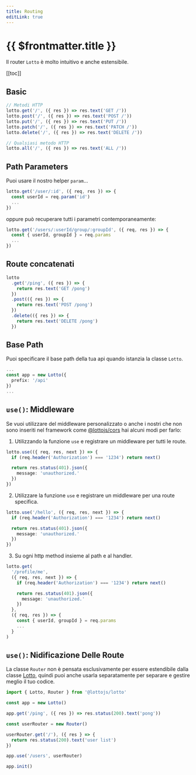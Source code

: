 ```yaml
---
title: Routing
editLink: true
---
```


# {{ $frontmatter.title }}

Il router `Lotto` è molto intuitivo e anche estensibile.

[[toc]]

## Basic

```typescript
// Metodi HTTP
lotto.get('/', ({ res }) => res.text('GET /'))
lotto.post('/', ({ res }) => res.text('POST /'))
lotto.put('/', ({ res }) => res.text('PUT /'))
lotto.patch('/', ({ res }) => res.text('PATCH /'))
lotto.delete('/', ({ res }) => res.text('DELETE /'))

// Qualsiasi metodo HTTP
lotto.all('/', ({ res }) => res.text('ALL /'))
```

## Path Parameters

Puoi usare il nostro helper `param`...

```typescript
lotto.get('/user/:id', ({ req, res }) => {
  const userId = req.param('id')
  ...
})
```

oppure può recuperare tutti i parametri contemporaneamente:

```typescript
lotto.get('/users/:userId/group/:groupId', ({ req, res }) => {
  const { userId, groupId } = req.params
  ...
})
```

## Route concatenati

```typescript
lotto
  .get('/ping', ({ res }) => {
    return res.text('GET /pong')
  })
  .post(({ res }) => {
    return res.text('POST /pong')
  })
  .delete(({ res }) => {
    return res.text('DELETE /pong')
  })
```

## Base Path

Puoi specificare il base path della tua api quando istanzia la classe `Lotto`.

```typescript
...
const app = new Lotto({
  prefix: '/api'
})
...
```

## `use()`: Middleware

Se vuoi utilizzare del middleware personalizzato o anche i nostri che non sono inseriti nel framework come [@lottojs/cors](../middlewares/cors) hai alcuni modi per farlo:

1. Utilizzando la funzione `use` e registrare un middleware per tutti le route.

```typescript
lotto.use(({ req, res, next }) => {
  if (req.header('Authorization') === '1234') return next()

  return res.status(401).json({
    message: 'unauthorized.'
  })
})
```

2. Utilizzare la funzione `use` e registrare un middleware per una route specifica.

```typescript
lotto.use('/hello', ({ req, res, next }) => {
  if (req.header('Authorization') === '1234') return next()

  return res.status(401).json({
    message: 'unauthorized.'
  })
})
```

3. Su ogni http method insieme al path e al handler.

```typescript
lotto.get(
  '/profile/me',
  ({ req, res, next }) => {
    if (req.header('Authorization') === '1234') return next()

    return res.status(401).json({
      message: 'unauthorized.'
    })
  },
  ({ req, res }) => {
    const { userId, groupId } = req.params
    ...
  }
)
```

## `use()`: Nidificazione Delle Route

La classe `Router` non è pensata esclusivamente per essere estendibile dalla classe [Lotto](./lotto), quindi puoi anche usarla separatamente per separare e gestire meglio il tuo codice.

```typescript
import { Lotto, Router } from '@lottojs/lotto'

const app = new Lotto()

app.get('/ping', ({ res }) => res.status(200).text('pong'))

const userRouter = new Router()

userRouter.get('/'), ({ res } => {
  return res.status(200).text('user list')
})

app.use('/users', userRouter)

app.init()
```
